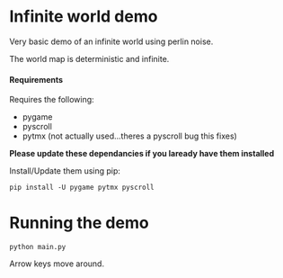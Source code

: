 Infinite world demo
===================


Very basic demo of an infinite world using perlin noise.

The world map is deterministic and infinite.

#### Requirements

Requires the following:

* pygame
* pyscroll
* pytmx  (not actually used...theres a pyscroll bug this fixes)

**Please update these dependancies if you laready have them installed**

Install/Update them using pip:
```
pip install -U pygame pytmx pyscroll
```


Running the demo
================

```
python main.py
```

Arrow keys move around.
